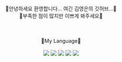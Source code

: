 


<div align="center">
  🌟안녕하세요 환영합니다... 여긴 김영은의 깃허브...🌟<br>
  🌟부족한 점이 많지만 이쁘게 봐주세요🌟<br><br><br><br>
  💖My Language💖<br><br>
	<img src="https://img.shields.io/badge/HTML5-E34F26?style=flat&logo=HTML5&logoColor=white" />
	<img src="https://img.shields.io/badge/CSS3-1572B6?style=flat&logo=CSS3&logoColor=white" />
  <img src="https://img.shields.io/badge/JavaScript-F7DF1E?style=flat&logo=Java&logoColor=white" />
<img src="https://img.shields.io/badge/TypeScript-3178C6?style=flat&logo=Java&logoColor=white" />
	<img src="https://ghchart.rshah.org/zeroeuni" />
<Chart src="https://ghchart.rshah.org/F8E0E6/zeroeuni" />

</div>

